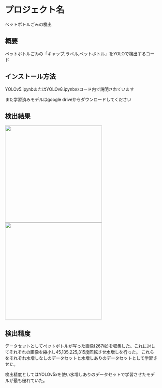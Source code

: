 # プロジェクト名

ペットボトルごみの検出

## 概要

ペットボトルごみの「キャップ,ラベル,ペットボトル」をYOLOで検出するコード

## インストール方法

YOLOv5.ipynbまたはYOLOv8.ipynbのコード内で説明されています

また学習済みモデルはgoogle driveからダウンロードしてください

## 検出結果


<img src="https://github.com/miya498/petbottle_detection/assets/100400301/a9ea97b9-86ff-4280-a3b3-55242a16c1f6" width="320px">  <img src="https://github.com/miya498/petbottle_detection/assets/100400301/53353466-9b5e-421f-ae94-631cb63ca0fa" width="320px"> 


## 検出精度

データセットとしてペットボトルが写った画像(267枚)を収集した。これに対してそれぞれの画像を縮小し45,135,225,315度回転させ水増しを行った。
これらをそれぞれ水増しなしのデータセットと水増しありのデータセットとして学習させた。

検出精度としてはYOLOv5xを使い水増しありのデータセットで学習させたモデルが最も優れていた。
